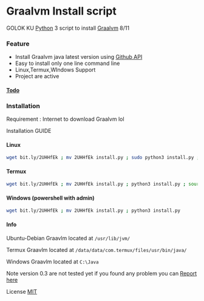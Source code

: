 # Graalvm Install script

GOLOK KU [Python](https://www.python.org/) 3 script to install [Graalvm](https://www.graalvm.org/) 8/11

### Feature
 - Install Graalvm java latest version using [Github API](https://docs.github.com/en/free-pro-team@latest/rest)
 - Easy to install only one line command line
 - Linux,Termux,WIndows Support
 - Project are active
 
#### [Todo](https://github.com/GOLOKKU/Graalvm-Java-Install/blob/main/other/todo.md)

### Installation
Requirement : Internet to download Graalvm lol

Installation GUIDE
#### Linux
```sh
wget bit.ly/2UHHfEk ; mv 2UHHfEk install.py ; sudo python3 install.py ; source ~/.bashrc
```
#### Termux
```sh
wget bit.ly/2UHHfEk ; mv 2UHHfEk install.py ; python3 install.py ; source ~/.bashrc
```
#### Windows (powershell with admin)
```sh
wget bit.ly/2UHHfEk ; mv 2UHHfEk install.py ; python3 install.py
```
#### Info 

Ubuntu-Debian
Graavlm located at `/usr/lib/jvm/`

Termux
Graavlm located at `/data/data/com.termux/files/usr/bin/java/`

Windows
Graavlm located at `C:\Java`

Note version 0.3 are not tested yet
if you found any problem you can [Report here](https://github.com/GOLOKKU/shortcode/issues)

License [MIT](https://github.com/GOLOKKU/Graalvm-Java-Install/blob/main/LICENSE)

